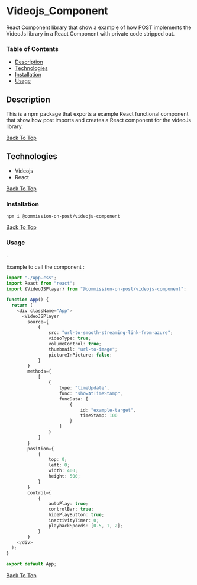 # Videojs_Component

React Component library that show a example of how POST implements the VideoJs library in a React Component with private code stripped out.

### Table of Contents

- [Description](#description)
- [Technologies](#technologies)
- [Installation](#installation)
- [Usage](#usage)

## Description

This is a npm package that exports a example React functional component that show how post imports and creates a React component for the videoJs library.

[Back To Top](#Videojs_Component)

## Technologies

- Videojs
- React

[Back To Top](#Videojs_Component)

### Installation

`npm i @commission-on-post/videojs-component`

[Back To Top](#Videojs_Component)

### Usage

.

Example to call the component :

```typescript
import "./App.css";
import React from "react";
import {VideoJSPlayer} from "@commission-on-post/videojs-component";

function App() {
  return (
    <div className="App">
      <VideoJSPlayer
        source={
            {
                src: "url-to-smooth-streaming-link-from-azure";
                videoType: true;
                volumeControl: true;
                thumbnail: "url-to-image";
                pictureInPicture: false;
            }
        }
        methods={
            [
                {
                    type: "timeUpdate",
                    func: "showAtTimeStamp",
                    funcData: [
                        {
                            id: "example-target",
                            timeStamp: 100
                        }
                    ]
                }
            ]
        }
        position={
            {
                top: 0;
                left: 0;
                width: 400;
                height: 500;
            }
        }
        control={
            {
                autoPlay: true;
                controlBar: true;
                hidePlayButton: true;
                inactivityTimer: 0;
                playbackSpeeds: [0.5, 1, 2];
            }
        }
    </div>
  );
}

export default App;

```

[Back To Top](#Videojs_Component)
